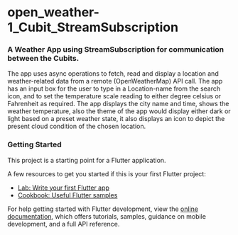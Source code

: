 # open_weather-1_Cubit_StreamSubscription

### A Weather App using StreamSubscription for communication between the Cubits.

The app uses async operations to fetch, read and display a location and weather-related data from a remote (OpenWeatherMap) API call. 
The app has an input box for the user to type in a Location-name from the search icon, and to set the temperature scale reading to either degree celsius or Fahrenheit as required. 
The app displays the city name and time, shows the weather temperature, also the theme of the app would display either dark or light based on a preset weather state, it also displays an icon to depict the present cloud condition of the chosen location. 


### Getting Started

This project is a starting point for a Flutter application.

A few resources to get you started if this is your first Flutter project:

- [Lab: Write your first Flutter app](https://docs.flutter.dev/get-started/codelab)
- [Cookbook: Useful Flutter samples](https://docs.flutter.dev/cookbook)

For help getting started with Flutter development, view the
[online documentation](https://docs.flutter.dev/), which offers tutorials,
samples, guidance on mobile development, and a full API reference.
